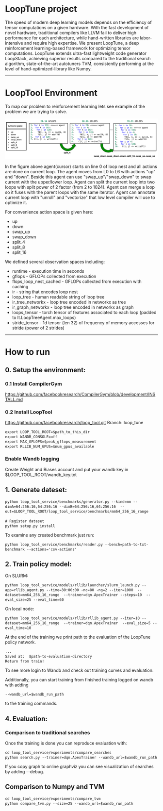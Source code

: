 # LoopTune project

The speed of modern deep learning models depends on the efficiency of tensor computations on a given hardware. With the fast development of novel hardware, traditional compilers like LLVM fail to deliver high performance for each architecture, while hand-written libraries are labor-intensive and require high expertise. We present LoopTune, a deep reinforcement learning-based framework for optimizing tensor computations. LoopTune extends ultra-fast lightweight code generator LoopStack, achieving superior results compared to the traditional search algorithm, state-of-the-art autotuners TVM, consistently performing at the level of hand-optimized-library like Numpy.

___
# LoopTool Environment

To map our problem to reinforcement learning lets see example of the problem we are trying to solve. 

<img src="docs/imgs/optimizing.png" width="700">

In the figure above agent(cursor) starts on line 0 of loop nest and all actions are done on current loop. The agent moves from L0 to L6 with actions "up" and "down". Beside this agent can use "swap_up"/"swap_down" to swap current with the upper/lower loop. Agent can split the current loop into two loops with split power of 2 factor (from 2 to 1024). Agent can merge a loop so it fuses with the parent loops with the same iterator. Agent can annotate current loop with "unroll" and "vectorize" that low level compiler will use to optimize it.

For convenience action space is given here:
* up 
* down
* swap_up
* swap_down
* split_4
* split_8
* split_16

We defined several observation spaces including:
* runtime - execution time in seconds
* gflops - GFLOPs collected from execution
* flops_loop_nest_cached - GFLOPs collected from execution with caching
* ir - string that encodes loop nest
* loop_tree - human readable string of loop tree
* ir_tree_networkx - loop tree encoded in networkx as tree
* ir_graph_networkx - loop tree encoded in networkx as graph
* loops_tensor - torch tensor of features associated to each loop (padded to lt.LoopTreeAgent.max_loops)
* stride_tensor - 1d tensor (len 32) of frequency of memory accesses for stride (power of 2 strides)



___
# How to run

## 0. Setup the environment:
### 0.1 Install CompilerGym
https://github.com/facebookresearch/CompilerGym/blob/development/INSTALL.md

### 0.2 Install LoopTool
https://github.com/facebookresearch/loop_tool.git
Branch: loop_tune


```
export LOOP_TOOL_ROOT=$path_to_this_dir
export WANDB_CONSOLE=off
export MAX_GFLOPS=$peak_gflops_measurement
export RLLIB_NUM_GPUS=$num_gpus_available
```
### Enable Wandb logging
Create Weight and Biases account and put your wandb key in $LOOP_TOOL_ROOT/wandb_key.txt


## 1. Generate dateset:
```
python loop_tool_service/benchmarks/generator.py --kind=mm --dimA=64:256:16,64:256:16 --dimB=64:256:16,64:256:16  --out=$LOOP_TOOL_ROOT/loop_tool_service/benchmarks/mm64_256_16_range

# Register dataset
python setup.py install
```

To examine any created benchmark just run:
```
python loop_tool_service/benchmarks/reader.py --bench=path-to-txt-benchmark --actions='csv-actions'
```


## 2. Train policy model:

On SLURM:

```
python loop_tool_service/models/rllib/launcher/slurm_launch.py --app=rllib_agent.py --time=30:00:00 -nc=80 -ng=2 --iter=1000  --dataset=mm64_256_16_range  --trainer=dqn.ApexTrainer --steps=10  --eval_size=25 --eval_time=60

```

On local node:

```
python loop_tool_service/models/rllib/rllib_agent.py --iter=10 --dataset=mm64_256_16_range  --trainer=dqn.ApexTrainer  --eval_size=5 --eval_time=10
```

At the end of the training we print path to the evaluation of the LoopTune policy network.
```
...
Saved at:  $path-to-evaluation-directory
Return from train!
```

To see more login to Wandb and check out training curves and evaluation.

Additionally, you can start training from finished training logged on wandb with adding
```
--wandb_url=$wandb_run_path
```
to the training commands.



## 4. Evaluation:

### Comparison to traditional searches
Once the training is done you can reproduce evaluation with:
```
cd loop_tool_service/experiments/compare_searches
python search.py --trainer=dqn.ApexTrainer --wandb_url=$wandb_run_path
```

If you copy graph to online graphviz you can see visualization of 
searches by adding --debug.


## Comparison to Numpy and TVM

```
cd loop_tool_service/experiments/compare_tvm
python compare_tvm.py --size=25 --wandb_url=$wandb_run_path
```